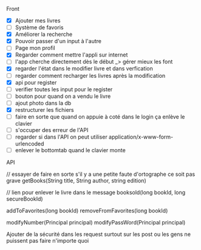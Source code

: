 Front 

- [x] Ajouter mes livres
- [ ] Système de favoris
- [x] Améliorer la recherche
- [x] Pouvoir passer d'un input à l'autre
- [ ] Page mon profil
- [x] Regarder comment mettre l'appli sur internet
- [ ] l'app cherche directement dès le début _> gérer mieux les font
- [x] regarder l'état dans le modifier livre et dans verfication 
- [ ] regarder comment recharger les livres après la modification
- [x] api pour register
- [ ] verifier toutes les input pour le register
- [ ] bouton pour quand on a vendu le livre
- [ ] ajout photo dans la db
- [x] restructurer les fichiers
- [ ] faire en sorte que quand on appuie à coté dans le login ça enlève le clavier
- [ ] s'occuper des erreur de l'API
- [ ] regarder si dans l'API on peut utiliser application/x-www-form-urlencoded
- [ ] enlever le bottomtab quand le clavier monte

API

// essayer de faire en sorte s'il y a une petite faute d'ortographe ce soit pas grave
getBooks(String title, String author, string edition)

// lien pour enlever le livre dans le message 
booksold(long bookId, long secureBookId)

addToFavorites(long bookId)
removeFromFavorites(long bookId)

modifyNumber(Principal principal)
modifyPassWord(Principal principal)

Ajouter de la sécurité dans les request surtout sur les post ou les gens ne puissent pas faire n'importe quoi
